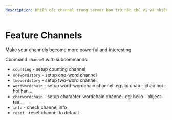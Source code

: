 ```yaml
---
description: Khiến các channel trong server bạn trở nên thú vị và nhiều tính năng
---
```


# Feature Channels



Make your channels become more powerful and interesting

Command `channel` with subcommands:

* `counting` - setup counting channel
* `onewordstory` - setup one-word channel
* `twowordstory` - setup two-word channel
* `wordwordchain` - setup word-wordchain channel. eg: loi chao - chao hoi - hoi han...
* `charwordchain` - setup character-wordchain channel. eg: hello - object - tea...
* `info` - check channel info
* `reset` - reset channel to default

